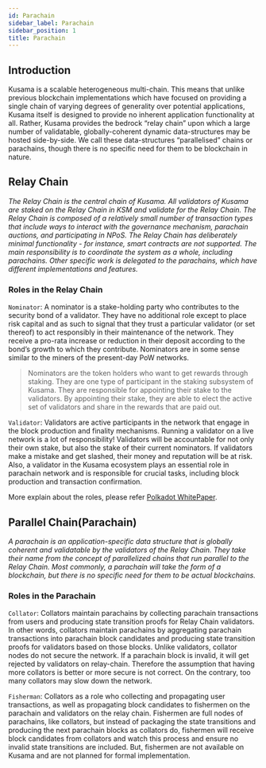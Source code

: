 ```yaml
---
id: Parachain
sidebar_label: Parachain
sidebar_position: 1
title: Parachain
---
```


## Introduction

Kusama is a scalable heterogeneous multi-chain. This means that unlike previous blockchain implementations which have focused on providing a single chain of varying degrees of generality over potential applications, Kusama itself is designed to provide no inherent application functionality at all. Rather, Kusama provides the bedrock “relay chain” upon which a large number of validatable, globally-coherent dynamic data-structures may be hosted side-by-side. We call these data-structures “parallelised” chains or parachains, though there is no specific need for them to be blockchain in nature. 

## Relay Chain

*The Relay Chain is the central chain of Kusama. All validators of Kusama are staked on the Relay Chain in KSM and validate for the Relay Chain. The Relay Chain is composed of a relatively small number of transaction types that include ways to interact with the governance mechanism, parachain auctions, and participating in NPoS. The Relay Chain has deliberately minimal functionality - for instance, smart contracts are not supported. The main responsibility is to coordinate the system as a whole, including parachains. Other specific work is delegated to the parachains, which have different implementations and features.*

### Roles in the Relay Chain

`Nominator`: A nominator is a stake-holding party who contributes to the security bond of a validator. They have no additional role except to place risk capital and as such to signal that they trust a particular validator (or set thereof) to act responsibly in their maintenance of the network. They receive a pro-rata increase or reduction in their deposit according to the bond’s growth to which they contribute. Nominators are in some sense similar to the miners of the present-day PoW networks.

> Nominators are the token holders who want to get rewards through staking. They are one type of participant in the staking subsystem of Kusama. They are responsible for appointing their stake to the validators. By appointing their stake, they are able to elect the active set of validators and share in the rewards that are paid out.

`Validator`: Validators are active participants in the network that engage in the block production and finality mechanisms. Running a validator on a live network is a lot of responsibility! Validators will be accountable for not only their own stake, but also the stake of their current nominators. If validators make a mistake and get slashed, their money and reputation will be at risk. Also, a validator in the Kusama ecosystem plays an essential role in parachain network and is responsible for crucial tasks, including block production and transaction confirmation.

More explain about the roles, please refer [Polkadot WhitePaper](https://polkadot.network/PolkaDotPaper.pdf).

## Parallel Chain(Parachain)

*A parachain is an application-specific data structure that is globally coherent and validatable by the validators of the Relay Chain. They take their name from the concept of parallelized chains that run parallel to the Relay Chain. Most commonly, a parachain will take the form of a blockchain, but there is no specific need for them to be actual blockchains.*

### Roles in the Parachain

`Collator`: Collators maintain parachains by collecting parachain transactions from users and producing state transition proofs for Relay Chain validators. In other words, collators maintain parachains by aggregating parachain transactions into parachain block candidates and producing state transition proofs for validators based on those blocks. Unlike validators, collator nodes do not secure the network. If a parachain block is invalid, it will get rejected by validators on relay-chain. Therefore the assumption that having more collators is better or more secure is not correct. On the contrary, too many collators may slow down the network.

`Fisherman`: Collators as a role who collecting and propagating user transactions, as well as propagating block candidates to fishermen on the parachain and validators on the relay chain. Fishermen are full nodes of parachains, like collators, but instead of packaging the state transitions and producing the next parachain blocks as collators do, fishermen will receive block candidates from collators and watch this process and ensure no invalid state transitions are included. But, fishermen are not available on Kusama and are not planned for formal implementation.